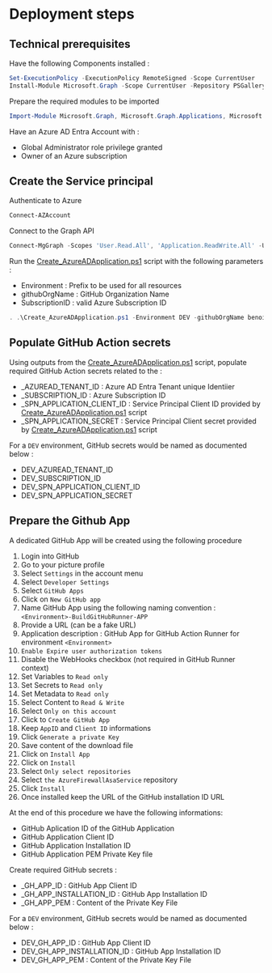 ﻿# Deployment steps

## Technical prerequisites

Have the following Components installed : 

```PowerShell
Set-ExecutionPolicy -ExecutionPolicy RemoteSigned -Scope CurrentUser
Install-Module Microsoft.Graph -Scope CurrentUser -Repository PSGallery -Force
```

Prepare the required modules to be imported

```PowerShell
Import-Module Microsoft.Graph, Microsoft.Graph.Applications, Microsoft.Graph.Users
```

Have an Azure AD Entra Account with :

- Global Administrator role privilege granted
- Owner of an Azure subscription


## Create the Service principal

Authenticate to Azure

```PowerShell
Connect-AZAccount
```

Connect to the Graph API

```PowerShell
Connect-MgGraph -Scopes 'User.Read.All', 'Application.ReadWrite.All' -UseDeviceAuthentication -NoWelcome
```

Run the [Create_AzureADApplication.ps1](./Scripts/Create_AzureADApplication.ps1) script with the following parameters : 

- Environment : Prefix to be used for all resources
- githubOrgName : GitHub Organization Name
- SubscriptionID : valid Azure Subscription ID

```PowerShell
. .\Create_AzureADApplication.ps1 -Environment DEV -githubOrgName benoitsautierecellenza -SubscriptionID 5be15500-7328-4beb-871a-1498cd4b4536
```

## Populate GitHub Action secrets

Using outputs from the [Create_AzureADApplication.ps1](./Scripts/Create_AzureADApplication.ps1) script, populate required GitHub Action secrets related to the <Environment> :

- <Environment>_AZUREAD_TENANT_ID : Azure AD Entra Tenant unique Identiier
- <Environment>_SUBSCRIPTION_ID : Azure Subscription ID
- <Environment>_SPN_APPLICATION_CLIENT_ID : Service Principal Client ID provided by [Create_AzureADApplication.ps1](./Scripts/Create_AzureADApplication.ps1) script
- <Environment>_SPN_APPLICATION_SECRET : Service Principal Client secret provided by [Create_AzureADApplication.ps1](./Scripts/Create_AzureADApplication.ps1) script

For a `DEV` environment, GitHub secrets would be named as documented below : 

- DEV_AZUREAD_TENANT_ID
- DEV_SUBSCRIPTION_ID
- DEV_SPN_APPLICATION_CLIENT_ID
- DEV_SPN_APPLICATION_SECRET

## Prepare the Github App 

A dedicated GitHub App will be created using the following procedure

1. Login into GitHub
2. Go to your picture profile
3. Select `Settings` in the account menu
4. Select `Developer Settings` 
5. Select `GitHub Apps`
6. Click on `New GitHub app`
7. Name GitHub App using the following naming convention : `<Environment>-BuildGitHubRunner-APP`
8. Provide a URL (can be a fake URL)
9.  Application description : GitHub App for GitHub Action Runner for environment `<Environment>`
10. `Enable Expire user authorization tokens`
11. Disable the WebHooks checkbox (not required in GitHub Runner context)
12. Set Variables to `Read only`
13. Set Secrets to `Read only`
14. Set Metadata to `Read only`
15. Select Content to `Read & Write`
16. Select `Only on this account`
17. Click to `Create GitHub App`
18. Keep `AppID` and `Client ID` informations
19. Click `Generate a private Key`
20. Save content of the download file 
21. Click on `Install App`
22. Click on `Install`
23. Select `Only select repositories` 
24. Select `the AzureFirewallAsaService` repository
25. Click `Install`
26. Once installed keep the URL of the GitHub installation ID URL

At the end of this procedure we have the following informations:

- GitHub Aplication ID of the GitHub Application
- GitHub Application Client ID
- GitHub Application Installation ID
- GitHub Application PEM Private Key file

Create required GitHub secrets :  
- <Environment>_GH_APP_ID : GitHub App Client ID
- <Environment>_GH_APP_INSTALLATION_ID : GitHub App Installation ID
- <Environment>_GH_APP_PEM : Content of the Private Key File

For a `DEV` environment, GitHub secrets would be named as documented below : 

- DEV_GH_APP_ID : GitHub App Client ID
- DEV_GH_APP_INSTALLATION_ID : GitHub App Installation ID
- DEV_GH_APP_PEM : Content of the Private Key File
